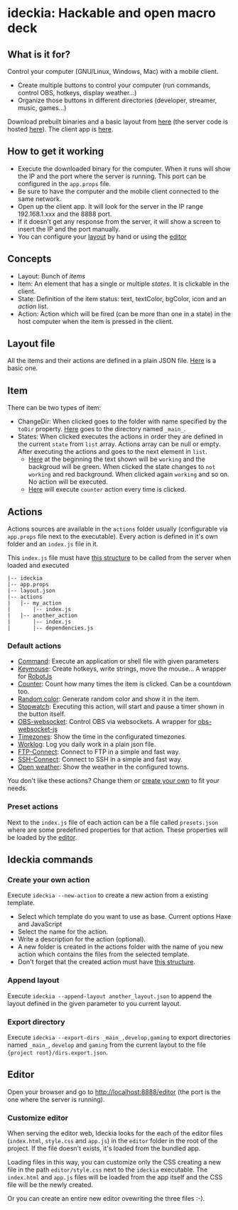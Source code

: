 # ideckia: Hackable and open macro deck

## What is it for?

Control your computer (GNU/Linux, Windows, Mac) with a mobile client.

* Create multiple buttons to control your computer (run commands, control OBS, hotkeys, display weather...)
* Organize those buttons in different directories (developer, streamer, music, games...)

Download prebuilt binaries and a basic layout from [here](https://github.com/ideckia/ideckia/releases) (the server code is hosted [here](https://github.com/ideckia/ideckia_server)). The client app is [here](https://github.com/ideckia/mobile_client/releases).

## How to get it working

* Execute the downloaded binary for the computer. When it runs will show the IP and the port where the server is running. This port can be configured in the `app.props` file.
* Be sure to have the computer and the mobile client connected to the same network.
* Open up the client app. It will look for the server in the IP range 192.168.1.xxx and the 8888 port.
 * If it doesn't get any response from the server, it will show a screen to insert the IP and the port manually.
* You can configure your [layout](#layout-file) by hand or using the [editor](#editor)

## Concepts

* Layout: Bunch of _items_
* Item: An element that has a single or multiple _states_. It is clickable in the client.
* State: Definition of the item status: text, textColor, bgColor, icon and an _action_ list.
* Action: Action which will be fired (can be more than one in a state) in the host computer when the item is pressed in the client.

## Layout file

All the items and their actions are defined in a plain JSON file. [Here](./layout.json) is a basic one.

## Item

There can be two types of item:

* ChangeDir: When clicked goes to the folder with name specified by the `toDir` property. [Here](./layout.json#L81-L98) goes to the directory named `_main_`.
* States: When clicked executes the actions in order they are defined in the current `state` from `list` array. Actions array can be null or empty. After executing the actions and goes to the next element in `list`.
  * [Here](./layout.json#L29-L44) at the beginning the text shown will be `working` and the backgroud will be green. When clicked the state changes to `not working` and red background. When clicked again `working` and so on. No action will be executed.
  * [Here](./layout.json#L45-L65) will execute `counter` action every time is clicked.

## Actions

Actions sources are available in the `actions` folder usually (configurable via `app.props` file next to the executable). Every action is defined in it's own folder and an `index.js` file in it.

This `index.js` file must have [this structure](https://github.com/ideckia/ideckia_api#action-structure) to be called from the server when loaded and executed

```
|-- ideckia
|-- app.props
|-- layout.json
|-- actions
|   |-- my_action
|       |-- index.js
|   |-- another_action
|       |-- index.js
|       |-- dependencies.js
```
### Default actions

* [Command](https://github.com/ideckia/action_command): Execute an application or shell file with given parameters 
* [Keymouse](https://github.com/ideckia/action_keymouse): Create hotkeys, write strings, move the mouse... A wrapper for [RobotJs](http://robotjs.io/)
* [Counter](https://github.com/ideckia/action_counter): Count how many times the item is clicked. Can be a countdown too.
* [Random color](https://github.com/ideckia/action_random-color): Generate random color and show it in the item.
* [Stopwatch](https://github.com/ideckia/action_stopwatch): Executing this action, will start and pause a timer shown in the button itself.
* [OBS-websocket](https://github.com/ideckia/action_obs-websocket): Control OBS via websockets. A wrapper for [obs-websocket-js](https://www.npmjs.com/package/obs-websocket-js)
* [Timezones](https://github.com/ideckia/action_timezones): Show the time in the configurated timezones.
* [Worklog](https://github.com/ideckia/action_worklog): Log you daily work in a plain json file.
* [FTP-Connect](https://github.com/ideckia/action_ftp-connect): Connect to FTP in a simple and fast way.
* [SSH-Connect](https://github.com/ideckia/action_ssh-connect): Connect to SSH in a simple and fast way.
* [Open weather](https://github.com/ideckia/action_open-weather): Show the weather in the configured towns.

You don't like these actions? Change them or [create your own](#create-your-own-action) to fit your needs.

### Preset actions

Next to the `index.js` file of each action can be a file called `presets.json` where are some predefined properties for that action. These properties will be loaded by the [editor](#editor).

## Ideckia commands

### Create your own action

Execute `ideckia --new-action` to create a new action from a existing template.
  * Select which template do you want to use as base. Current options Haxe and JavaScript
  * Select the name for the action.
  * Write a description for the action (optional).
  * A new folder is created in the actions folder with the name of you new action which contains the files from the selected template.
  * Don't forget that the created action must have [this structure](https://github.com/ideckia/ideckia_api#action-structure).

### Append layout

Execute `ideckia --append-layout another_layout.json` to append the layout defined in the given parameter to you current layout.

### Export directory

Execute `ideckia --export-dirs _main_,develop,gaming` to export directories named `_main_`, `develop` and `gaming` from the current layout to the file `{project root}/dirs.export.json`.

## Editor

Open your browser and go to [http://localhost:8888/editor](http://localhost:8888/editor) (the port is the one where the server is running).

### Customize editor

When serving the editor web, Ideckia looks for the each of the editor files (`index.html`, `style.css` and `app.js`) in the `editor` folder in the root of the project. If the file doesn't exists, it's loaded from the bundled app.

Loading files in this way, you can customize only the CSS creating a new file in the path `editor/style.css` next to the `ideckia` executable. The `index.html` and `app.js` files will be loaded from the app itself and the CSS file will be the newly created.

Or you can create an entire new editor ovewriting the three files :-).
